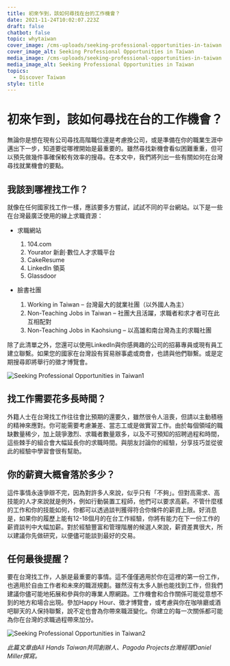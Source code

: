 ```yaml
---
title: 初來乍到，該如何尋找在台的工作機會？
date: 2021-11-24T10:02:07.223Z
draft: false
chatbot: false
topic: whytaiwan
cover_image: /cms-uploads/seeking-professional-opportunities-in-taiwan.jpg
cover_image_alt: Seeking Professional Opportunities in Taiwan
media_image: /cms-uploads/seeking-professional-opportunities-in-taiwan.jpg
media_image_alt: Seeking Professional Opportunities in Taiwan
topics:
  - Discover Taiwan
style: title
---
```

# 初來乍到，該如何尋找在台的工作機會？

無論你是想在現有公司尋找高階職位還是考慮換公司，或是準備在你的職業生涯中邁出下一步，知道要從哪裡開始是最重要的。雖然尋找新機會看似困難重重，但可以預先做幾件事確保較有效率的搜尋。在本文中，我們將列出一些有關如何在台灣尋找就業機會的要點。

## 我該到哪裡找工作？

就像在任何國家找工作一樣，應該要多方嘗試，試試不同的平台網站。以下是一些在台灣最廣泛使用的線上求職資源：

* 求職網站

  1. 104.com
  2. Yourator 新創‧數位人才求職平台
  3. CakeResume
  4. LinkedIn 領英
  5. Glassdoor
* 臉書社團

  1. Working in Taiwan – 台灣最大的就業社團（以外國人為主）
  2. Non-Teaching Jobs in Taiwan – 社團大且活躍，求職者和求才者可在此互相配對
  3. Non-Teaching Jobs in Kaohsiung – 以高雄和南台灣為主的求職社團

除了此清單之外，您還可以使用LinkedIn與你感興趣的公司的招募專員或現有員工建立聯繫。如果您的國家在台灣設有貿易辦事處或商會，也請與他們聯繫。或是定期搜尋即將舉行的徵才博覽會。

![Seeking Professional Opportunities in Taiwan1](/cms-uploads/seeking-professional-opportunities-in-taiwan1.jpg)

## 找工作需要花多長時間？

外籍人士在台灣找工作往往會比預期的還要久，雖然很令人沮喪，但請以主動積極的精神來應對。你可能需要考慮兼差、當志工或是做實習工作。由於每個領域的職缺數量稀少，加上競爭激烈、求職者數量眾多，以及不可預知的招聘過程和時間，這些棘手的組合會大幅延長你的求職時間。與朋友討論你的經驗，分享技巧並從彼此的經驗中學習會很有幫助。

## 你的薪資大概會落於多少？

這件事情永遠爭辯不完，因為對許多人來說，似乎只有「不夠」。但對高需求、高技能的人才來說就是例外，例如行動裝置工程師，他們可以要求高薪。不管什麼樣的工作和你的技能如何，你都可以透過談判獲得符合你條件的薪資上限。好消息是，如果你的履歷上能有12-18個月的在台工作經驗，你將有能力在下一份工作的薪資談判中大幅加薪。對於經驗豐富和管理階層的候選人來說，薪資差異很大，所以建議你先做研究，以便儘可能談到最好的交易。

## 任何最後提醒？

要在台灣找工作，人脈是最重要的事情。這不僅僅適用於你在這裡的第一份工作，也適用於自由工作者和未來的職涯規劃。雖然沒有太多人脈也能找到工作，但我們建議你儘可能地拓展和參與你的專業人際網路。工作機會和合作關係可能從意想不到的地方和場合出現。參加Happy Hour、徵才博覽會，或考慮與你在咖啡廳或酒吧聊天的人保持聯繫，說不定也會為你帶來職涯變化。你建立的每一次關係都可能為你在台灣的求職過程帶來加分。

![Seeking Professional Opportunities in Taiwan2](/cms-uploads/seeking-professional-opportunities-in-taiwan2.jpg)

*此篇文章由All Hands Taiwan共同創辦人、Pagoda Projects台灣經理Daniel Miller撰寫。*